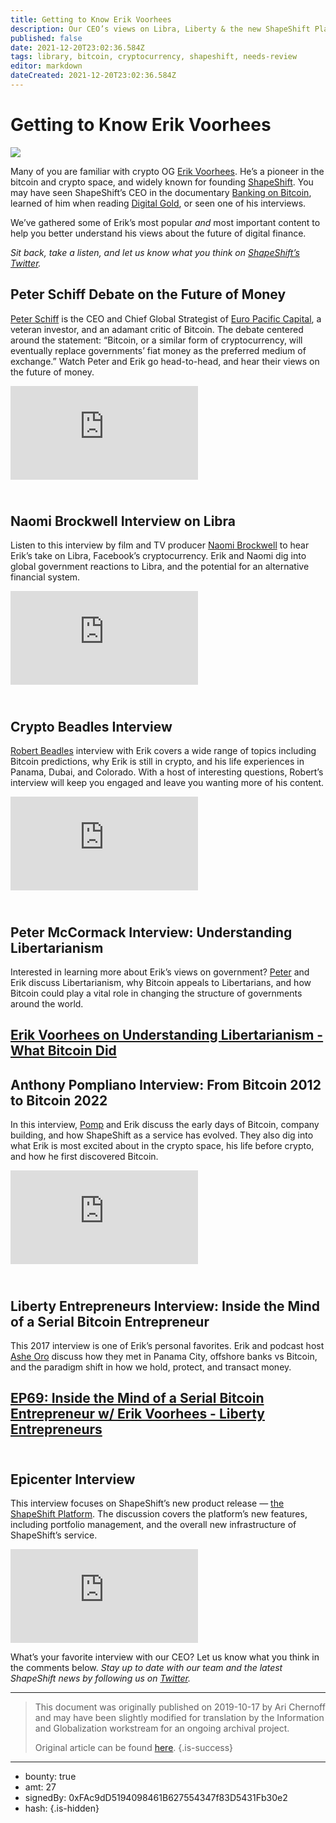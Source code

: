 ```yaml
---
title: Getting to Know Erik Voorhees
description: Our CEO’s views on Libra, Liberty & the new ShapeShift Platform.
published: false
date: 2021-12-20T23:02:36.584Z
tags: library, bitcoin, cryptocurrency, shapeshift, needs-review
editor: markdown
dateCreated: 2021-12-20T23:02:36.584Z
---
```


# Getting to Know Erik Voorhees

![](https://assets.website-files.com/5e9a09610b7dce71f87f7f17/5e9f1ef792e25de08402c1d4_1_BubvC2WSMWVxgQ12QtNnrg%20(1).png)

Many of you are familiar with crypto OG [Erik Voorhees](https://twitter.com/ErikVoorhees?ref_src=twsrc%5Egoogle%7Ctwcamp%5Eserp%7Ctwgr%5Eauthor). He’s a pioneer in the bitcoin and crypto space, and widely known for founding [ShapeShift](http://shapeshift.com/). You may have seen ShapeShift’s CEO in the documentary [Banking on Bitcoin](https://www.imdb.com/title/tt5033790/), learned of him when reading [Digital Gold](https://www.goodreads.com/book/show/23546676-digital-gold), or seen one of his interviews.

We’ve gathered some of Erik’s most popular *and* most important content to help you better understand his views about the future of digital finance.

*Sit back, take a listen, and let us know what you think on* [*ShapeShift’s Twitter*](https://twitter.com/ShapeShift_io)*.*

## **Peter Schiff Debate on the Future of Money**

[Peter Schiff](https://twitter.com/PeterSchiff) is the CEO and Chief Global Strategist of [Euro Pacific Capital](https://www.europac.com/), a veteran investor, and an adamant critic of Bitcoin. The debate centered around the statement: “Bitcoin, or a similar form of cryptocurrency, will eventually replace governments’ fiat money as the preferred medium of exchange.” Watch Peter and Erik go head-to-head, and hear their views on the future of money.<br/> 

<iframe allowfullscreen="" frameborder="0" scrolling="auto" src="https://cdn.embedly.com/widgets/media.html?src=https%3A%2F%2Fwww.youtube.com%2Fembed%2Fq8R71WGO3qU%3Ffeature%3Doembed&amp;url=https%3A%2F%2Fwww.youtube.com%2Fwatch%3Fv%3Dq8R71WGO3qU&amp;image=https%3A%2F%2Fi.ytimg.com%2Fvi%2Fq8R71WGO3qU%2Fhqdefault.jpg&amp;key=a19fcc184b9711e1b4764040d3dc5c07&amp;type=text%2Fhtml&amp;schema=youtube"></iframe>

## **<br/>Naomi Brockwell Interview on Libra**

Listen to this interview by film and TV producer [Naomi Brockwell](https://twitter.com/naomibrockwell) to hear Erik’s take on Libra, Facebook’s cryptocurrency. Erik and Naomi dig into global government reactions to Libra, and the potential for an alternative financial system.<br/> 

<iframe allowfullscreen="" frameborder="0" scrolling="auto" src="https://cdn.embedly.com/widgets/media.html?src=https%3A%2F%2Fwww.youtube.com%2Fembed%2FKrfT7QxGbcU%3Ffeature%3Doembed&amp;url=https%3A%2F%2Fwww.youtube.com%2Fwatch%3Fv%3DKrfT7QxGbcU&amp;image=https%3A%2F%2Fi.ytimg.com%2Fvi%2FKrfT7QxGbcU%2Fhqdefault.jpg&amp;key=a19fcc184b9711e1b4764040d3dc5c07&amp;type=text%2Fhtml&amp;schema=youtube"></iframe>

## **<br/>Crypto Beadles Interview**

[Robert Beadles](https://www.youtube.com/channel/UCcE2GkGcKxHjZoMVM7tjmyA) interview with Erik covers a wide range of topics including Bitcoin predictions, why Erik is still in crypto, and his life experiences in Panama, Dubai, and Colorado. With a host of interesting questions, Robert’s interview will keep you engaged and leave you wanting more of his content.<br/> 

<iframe allowfullscreen="" frameborder="0" scrolling="auto" src="https://cdn.embedly.com/widgets/media.html?src=https%3A%2F%2Fwww.youtube.com%2Fembed%2FaQScW3UzuFM%3Ffeature%3Doembed&amp;url=https%3A%2F%2Fwww.youtube.com%2Fwatch%3Fv%3DaQScW3UzuFM&amp;image=https%3A%2F%2Fi.ytimg.com%2Fvi%2FaQScW3UzuFM%2Fhqdefault.jpg&amp;key=a19fcc184b9711e1b4764040d3dc5c07&amp;type=text%2Fhtml&amp;schema=youtube"></iframe>

## **<br/>Peter McCormack Interview: Understanding Libertarianism**

Interested in learning more about Erik’s views on government? [Peter](https://twitter.com/PeterMcCormack) and Erik discuss Libertarianism, why Bitcoin appeals to Libertarians, and how Bitcoin could play a vital role in changing the structure of governments around the world.

## [Erik Voorhees on Understanding Libertarianism - What Bitcoin Did<br/> ](https://www.whatbitcoindid.com/podcast/erik-voorhees-on-understanding-libertarianism)

## **Anthony Pompliano Interview:** From Bitcoin 2012 to Bitcoin 2022

In this interview, [Pomp](https://twitter.com/APompliano) and Erik discuss the early days of Bitcoin, company building, and how ShapeShift as a service has evolved. They also dig into what Erik is most excited about in the crypto space, his life before crypto, and how he first discovered Bitcoin.<br/> 

<iframe allowfullscreen="" frameborder="0" scrolling="auto" src="https://cdn.embedly.com/widgets/media.html?src=https%3A%2F%2Fwww.youtube.com%2Fembed%2FPM4lg6TN2g8%3Ffeature%3Doembed&amp;url=https%3A%2F%2Fwww.youtube.com%2Fwatch%3Fv%3DPM4lg6TN2g8&amp;image=https%3A%2F%2Fi.ytimg.com%2Fvi%2FPM4lg6TN2g8%2Fhqdefault.jpg&amp;key=a19fcc184b9711e1b4764040d3dc5c07&amp;type=text%2Fhtml&amp;schema=youtube"></iframe>

## **<br/>Liberty Entrepreneurs Interview: Inside the Mind of a Serial Bitcoin Entrepreneur**

This 2017 interview is one of Erik’s personal favorites. Erik and podcast host [Ashe Oro](https://twitter.com/ashe_oro?lang=en) discuss how they met in Panama City, offshore banks vs Bitcoin, and the paradigm shift in how we hold, protect, and transact money.

## [EP69: Inside the Mind of a Serial Bitcoin Entrepreneur w/ Erik Voorhees - Liberty Entrepreneurs](https://www.libertyentrepreneurs.com/podcasts/episode69-inside-mind-serial-bitcoin-entrepreneur-w-erik-voorhees)

## **<br/>Epicenter Interview**

This interview focuses on ShapeShift’s new product release — [the ShapeShift Platform](http://shapeshift.com/). The discussion covers the platform’s new features, including portfolio management, and the overall new infrastructure of ShapeShift’s service.<br/> 

<iframe allowfullscreen="" frameborder="0" scrolling="auto" src="https://cdn.embedly.com/widgets/media.html?src=https%3A%2F%2Fwww.youtube.com%2Fembed%2FWy7DocciZGE%3Ffeature%3Doembed&amp;url=https%3A%2F%2Fwww.youtube.com%2Fwatch%3Fv%3DWy7DocciZGE&amp;image=https%3A%2F%2Fi.ytimg.com%2Fvi%2FWy7DocciZGE%2Fhqdefault.jpg&amp;key=a19fcc184b9711e1b4764040d3dc5c07&amp;type=text%2Fhtml&amp;schema=youtube"></iframe>

What’s your favorite interview with our CEO? Let us know what you think in the comments below. *Stay up to date with our team and the latest ShapeShift news by following us on* [*Twitter*](https://twitter.com/ShapeShift_io)*.*

---

> This document was originally published on 2019-10-17 by Ari Chernoff and may have been slightly modified for translation by the Information and Globalization workstream for an ongoing archival project.
>
> Original article can be found [here](https://shapeshift.com/library/getting-to-know-erik-voorhees).
{.is-success}

---

- bounty: true
- amt: 27
- signedBy: 0xFAc9dD5194098461B627554347f83D5431Fb30e2
- hash: 
{.is-hidden}